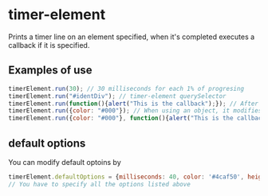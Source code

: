 # timer-element
Prints a timer line on an element specified, when it's completed executes a callback if it is specified.
## Examples of use
```javascript
timerElement.run(30); // 30 milliseconds for each 1% of progresing
timerElement.run("#identDiv"); // timer-element querySelector
timerElement.run(function(){alert("This is the callback");}); // After timer-element executes uses this function as a callback
timerElement.run({color: "#000"}); // When using an object, it modifies the properties of the timer line
timerElement.run({color: "#000"}, function(){alert("This is the callback passed as second parameter");}); // Pass callback in second parameter
```
## default options
You can modify default optoins by 
```javascript
timerElement.defaultOptions = {milliseconds: 40, color: '#4caf50', height: '3px', selector: '.element-timer'};
// You have to specify all the options listed above
```
